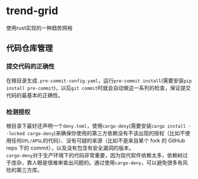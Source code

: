 # trend-grid
使用rust实现的一种趋势网格

## 代码仓库管理
### 提交代码的正确性
在根目录生成`.pre-commit-config.yaml`，运行`pre-commit install`(需要安装`pip install pre-commit`)，以后`git commit`时就会自动做这一系列的检查，保证提交代码的最基本的正确性。
### 检测授权
根目录下最好还声明一个`deny.toml`，使用`cargo-deny`(需要安装`cargo install --locked cargo-deny`)来确保你使用的第三方依赖没有不该出现的授权（比如不使用任何`GPL/APGL`的代码）、没有可疑的来源（比如不是来自某个 fork 的 GitHub repo 下的 commit），以及没有包含有安全漏洞的版本。  
`cargo-deny`对于生产环境下的代码非常重要，因为现代软件依赖太多，依赖树过于庞杂，靠人眼是很难审查出问题的。通过使用`cargo-deny`，可以避免很多有风险的第三方库。  

